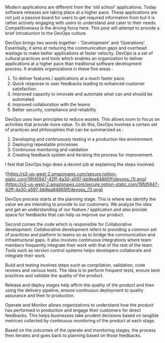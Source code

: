 Modern applications are different from the 'old school' applications. Today software releases are taking place at a higher pace. These applications are not just a passive board for users to get required information from but it is rather actively engaging with users to understand and cater to their needs. Competitiveness is the driving force here. This post will attempt to provide a brief introduction to the DevOps culture. 

DevOps brings two words together -  'Development' and 'Operations'. Essentially, it aims at reducing the communication gaps and overhead wastage to make better applications at faster velocity.  DevOps is a set of cultural practices and tools which enables an organization to deliver applications at a higher pace than traditional software development process. It enables organizations in these five areas :

1. To deliver features / applications at a much faster pace.  
2. Quick response to user feedbacks leading to enhanced customer satisfaction.
3. Improved capacity to innovate and automate what can and should be automated.  
4. Improved collaboration with the teams 
5. Better security, compliance and reliability

DevOps uses lean principles to reduce wastes. This allows room to focus on activities that provide more value. To do this, DevOps involves a certain set of practices and philosophies that can be summarized as :

1. Developing and continuously testing in a production like environment.
2. Deploying repeatable processes 
3. Continuous monitoring and validation 
4. Creating feedback system and iterating the process for improvement. 

I feel that DevOps logo does a decent job at explaining the steps involved. 

![https://s3-us-west-2.amazonaws.com/secure.notion-static.com/19fd5947-42ff-4a30-a597-bb9ea84865ff/devops_(1).png](https://s3-us-west-2.amazonaws.com/secure.notion-static.com/19fd5947-42ff-4a30-a597-bb9ea84865ff/devops_(1).png)

DevOps process starts at the planning stage. This is where we identify the value we are intending to provide to our customers. We analyze the idea and get an understanding of our feature / application and also provide space for feedbacks that can help us improve our product.

Second comes the code which is responsible for Collaborative development. Collaborative development refers to providing a common set of practices and platform to teams so as to bridge the communication and infrastructural gaps. It also involves continuous integrations where team members frequently integrate their work with that of the rest of the team. Tools such as version control systems helps developers collaborate and integrate their work. 

Build and testing involves steps such as compilation, validation, code reviews and various tests. The idea is to perform frequent tests, ensure best practices and validate the quality of the product.

Release and deploy stages help affirm the quality of the product and then using the delivery pipeline, ensure continuous deployment to quality assurance and then to production. 

Operate and Monitor allows organizations to understand how the product has performed in production and engage their customers for direct feedbacks. This helps businesses take prudent decisions based on tangible metrices collected by continuous monitoring of the product at each stage. 

Based on the outcomes of the operate and monitoring stages, the process then iterates and goes back to planning based on those feedbacks.
